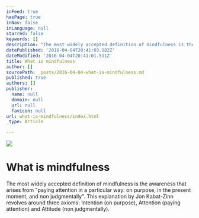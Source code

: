 ```yaml
---
inFeed: true
hasPage: true
inNav: false
inLanguage: null
starred: false
keywords: []
description: "The most widely accepted definition of mindfulness is the awareness that arises from \"paying attention\_in a particular way: on purpose, in the present moment, and non judgmentally\". This explanation by Jon Kabat-Zinn revolves around three axioms: Intention (on purpose), Attention (paying attention) and Attitude (non judgmentally)."
datePublished: '2016-04-04T20:41:03.182Z'
dateModified: '2016-04-04T20:41:01.511Z'
title: What is mindfulness
author: []
sourcePath: _posts/2016-04-04-what-is-mindfulness.md
published: true
authors: []
publisher:
  name: null
  domain: null
  url: null
  favicon: null
url: what-is-mindfulness/index.html
_type: Article

---
```

![](https://s3-us-west-2.amazonaws.com/the-grid-img/p/ac504429ab541438fe11c90eee873517faa12f2c.jpg)

# What is mindfulness

The most widely accepted definition of mindfulness is the awareness that arises from "paying attention in a particular way: on purpose, in the present moment, and non judgmentally". This explanation by Jon Kabat-Zinn revolves around three axioms: Intention (on purpose), Attention (paying attention) and Attitude (non judgmentally).
